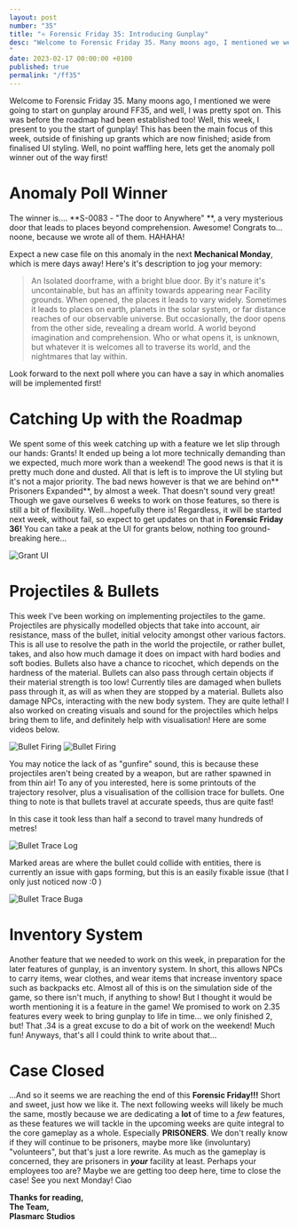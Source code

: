 ```yaml
---
layout: post
number: "35"
title: "⭐ Forensic Friday 35: Introducing Gunplay"
desc: "Welcome to Forensic Friday 35. Many moons ago, I mentioned we were going to start on gunplay around FF35, and well, I was pretty spot on. This was before the ⁠roadmap had been established too! Well, this week, I present to you the start of gunplay! This has been the main focus of this week, outside of finishing up grants which are now finished; aside from finalised UI styling. Well, no point waffling here, lets get the anomaly poll winner out of the way first! 
"
date: 2023-02-17 00:00:00 +0100
published: true
permalink: "/ff35"
---
```


Welcome to Forensic Friday 35. Many moons ago, I mentioned we were going to start on gunplay around FF35, and well, I was pretty spot on. This was before the ⁠roadmap had been established too! Well, this week, I present to you the start of gunplay! This has been the main focus of this week, outside of finishing up grants which are now finished; aside from finalised UI styling. Well, no point waffling here, lets get the anomaly poll winner out of the way first! 

# Anomaly Poll Winner

The winner is.... **S-0083 - "The door to Anywhere" **, a very mysterious door that leads to places beyond comprehension. Awesome! Congrats to... noone, because we wrote all of them. HAHAHA! 

Expect a new case file on this anomaly in the next **Mechanical Monday**, which is mere days away! Here's it's description to jog your memory:

> An Isolated doorframe, with a bright blue door. By it's nature it's uncontainable, but has an affinity towards appearing near Facility grounds. When opened, the places it leads to vary widely. Sometimes it leads to places on earth, planets in the solar system, or far distance reaches of our observable universe. But occasionally, the door opens from the other side, revealing a dream world. A world beyond imagination and comprehension. Who or what opens it, is unknown, but whatever it is welcomes all to traverse its world, and the nightmares that lay within.

Look forward to the next poll where you can have a say in which anomalies will be implemented first!

# Catching Up with the Roadmap

We spent some of this week catching up with a feature we let slip through our hands: Grants! It ended up being a lot more technically demanding than we expected, much more work than a weekend! The good news is that it is pretty much done and dusted. All that is left is to improve the UI styling but it's not a major priority. The bad news however is that we are behind on** Prisoners Expanded**, by almost a week. That doesn't sound very great! Though we gave ourselves 6 weeks to work on those features, so there is still a bit of flexibility. Well...hopefully there is! Regardless, it will be started next week, without fail, so expect to get updates on that in **Forensic Friday 36!** You can take a peak at the UI for grants below, nothing too ground-breaking here...

![Grant UI](./forensic-friday-media/ff35/grants.png)

# Projectiles & Bullets

This week I've been working on implementing projectiles to the game. Projectiles are physically modelled objects that take into account, air resistance, mass of the bullet, initial velocity amongst other various factors. This is all use to resolve the path in the world the projectile, or rather bullet, takes, and also how much damage it does on impact with hard bodies and soft bodies. Bullets also have a chance to ricochet, which depends on the hardness of the material. Bullets can also pass through certain objects if their material strength is too low! Currently tiles are  damaged when bullets pass through it, as will as when they are stopped by a material. Bullets also damage NPCs, interacting with the new body system. They are quite lethal! I also worked on creating visuals and sound for the projectiles which helps bring them to life, and definitely help with visualisation! Here are some videos below.

![Bullet Firing](./forensic-friday-media/ff35/bullet.gif)
![Bullet Firing](./forensic-friday-media/ff35/bullet2.gif)

You may notice the lack of as "gunfire" sound, this is because these projectiles aren't being created by a weapon, but are rather spawned in from thin air! To any of you interested, here is some printouts of the trajectory resolver, plus a visualisation of the collision trace for bullets. One thing to note is that bullets travel at accurate speeds, thus are quite fast!

In this case it took less than half a second to travel many hundreds of metres! 

![Bullet Trace Log](./forensic-friday-media/ff35/bullet-log.png)

Marked areas are where the bullet could collide with entities, there is currently an issue with gaps forming, but this is an easily fixable issue (that I only just noticed now :0 ) 

![Bullet Trace Buga](./forensic-friday-media/ff35/bullet-bad-trace.png)

# Inventory System

Another feature that we needed to work on this week, in preparation for the later features of gunplay, is an inventory system. In short, this allows NPCs to carry items, wear clothes, and wear items that increase inventory space such as backpacks etc. Almost all of this is on the simulation side of the game, so there isn't much, if anything to show! But I thought it would be worth mentioning it is a feature in the game! We promised to work on 2.35 features every week to bring gunplay to life in time... we only finished 2, but! That .34 is a great excuse to do a bit of work on the weekend! Much fun! Anyways, that's all I could think to write about that...

# Case Closed

...And so it seems we are reaching the end of this **Forensic Friday!!!** Short and sweet, just how we like it. The next following weeks will likely be much the same, mostly because we are dedicating a **lot** of time to a *few* features, as these features we will tackle in the upcoming weeks are quite integral to the core gameplay as a whole. Especially **PRISONERS**. We don't really know if they will continue to be prisoners, maybe more like (involuntary) "volunteers", but that's just a lore rewrite. As much as the gameplay is concerned, they are prisoners in ***your*** facility at least. Perhaps your employees too are? Maybe we are getting too deep here, time to close the case! See you next Monday! Ciao 


**Thanks for reading,**\
**The Team,**\
**Plasmarc Studios**
